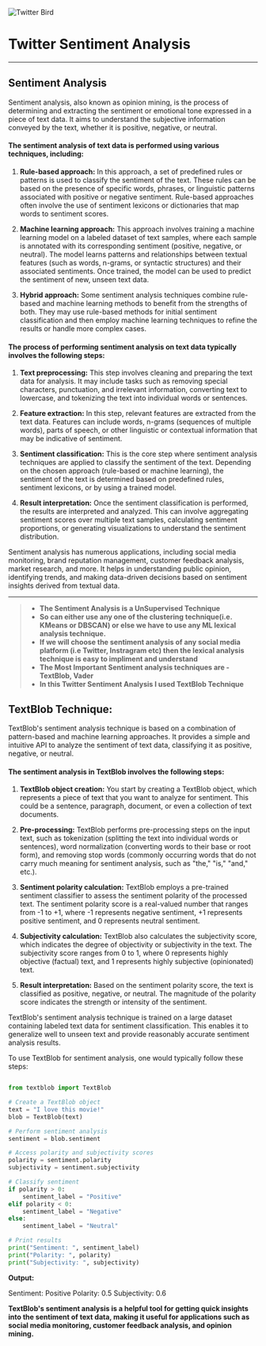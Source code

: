 ![Twitter Bird](https://sebastianraschka.com/images/blog/2014/twitter-wordcloud/my_twitter_wordcloud_2_small.jpg "Twitter Sentiment Analysis")
# Twitter Sentiment Analysis
---

## Sentiment Analysis
Sentiment analysis, also known as opinion mining, is the process of determining and extracting the sentiment or emotional tone expressed in a piece of text data. It aims to understand the subjective information conveyed by the text, whether it is positive, negative, or neutral.

#### The sentiment analysis of text data is performed using various techniques, including:
1) **Rule-based approach:** In this approach, a set of predefined rules or patterns is used to classify the sentiment of the text. These rules can be based on the presence of specific words, phrases, or linguistic patterns associated with positive or negative sentiment. Rule-based approaches often involve the use of sentiment lexicons or dictionaries that map words to sentiment scores.

2) **Machine learning approach:** This approach involves training a machine learning model on a labeled dataset of text samples, where each sample is annotated with its corresponding sentiment (positive, negative, or neutral). The model learns patterns and relationships between textual features (such as words, n-grams, or syntactic structures) and their associated sentiments. Once trained, the model can be used to predict the sentiment of new, unseen text data.

3) **Hybrid approach:** Some sentiment analysis techniques combine rule-based and machine learning methods to benefit from the strengths of both. They may use rule-based methods for initial sentiment classification and then employ machine learning techniques to refine the results or handle more complex cases.

#### The process of performing sentiment analysis on text data typically involves the following steps:
1) **Text preprocessing:** This step involves cleaning and preparing the text data for analysis. It may include tasks such as removing special characters, punctuation, and irrelevant information, converting text to lowercase, and tokenizing the text into individual words or sentences.

2) **Feature extraction:** In this step, relevant features are extracted from the text data. Features can include words, n-grams (sequences of multiple words), parts of speech, or other linguistic or contextual information that may be indicative of sentiment.

3) **Sentiment classification:** This is the core step where sentiment analysis techniques are applied to classify the sentiment of the text. Depending on the chosen approach (rule-based or machine learning), the sentiment of the text is determined based on predefined rules, sentiment lexicons, or by using a trained model.

4) **Result interpretation:** Once the sentiment classification is performed, the results are interpreted and analyzed. This can involve aggregating sentiment scores over multiple text samples, calculating sentiment proportions, or generating visualizations to understand the sentiment distribution.

Sentiment analysis has numerous applications, including social media monitoring, brand reputation management, customer feedback analysis, market research, and more. It helps in understanding public opinion, identifying trends, and making data-driven decisions based on sentiment insights derived from textual data.

---

> - **The Sentiment Analysis is a UnSupervised Technique**
> - **So can either use any one of the clustering technique(i.e. KMeans or DBSCAN) or else we have to use any ML lexical analysis technique.**
> - **If we will choose the sentiment analysis of any social media platform (i.e Twitter, Instragram etc) then the lexical analysis technique is easy to impliment and understand**
> - **The Most Important Sentiment analysis techniques are - TextBlob, Vader**
> - **In this Twitter Sentiment Analysis I used TextBlob Technique**

## TextBlob Technique: 

TextBlob's sentiment analysis technique is based on a combination of pattern-based and machine learning approaches. It provides a simple and intuitive API to analyze the sentiment of text data, classifying it as positive, negative, or neutral.

#### The sentiment analysis in TextBlob involves the following steps:

1) **TextBlob object creation:** You start by creating a TextBlob object, which represents a piece of text that you want to analyze for sentiment. This could be a sentence, paragraph, document, or even a collection of text documents.

2) **Pre-processing:** TextBlob performs pre-processing steps on the input text, such as tokenization (splitting the text into individual words or sentences), word normalization (converting words to their base or root form), and removing stop words (commonly occurring words that do not carry much meaning for sentiment analysis, such as "the," "is," "and," etc.).

3) **Sentiment polarity calculation:** TextBlob employs a pre-trained sentiment classifier to assess the sentiment polarity of the processed text. The sentiment polarity score is a real-valued number that ranges from -1 to +1, where -1 represents negative sentiment, +1 represents positive sentiment, and 0 represents neutral sentiment.

4) **Subjectivity calculation:** TextBlob also calculates the subjectivity score, which indicates the degree of objectivity or subjectivity in the text. The subjectivity score ranges from 0 to 1, where 0 represents highly objective (factual) text, and 1 represents highly subjective (opinionated) text.

5) **Result interpretation:** Based on the sentiment polarity score, the text is classified as positive, negative, or neutral. The magnitude of the polarity score indicates the strength or intensity of the sentiment.

TextBlob's sentiment analysis technique is trained on a large dataset containing labeled text data for sentiment classification. This enables it to generalize well to unseen text and provide reasonably accurate sentiment analysis results.

To use TextBlob for sentiment analysis, one would typically follow these steps:

``` python

from textblob import TextBlob

# Create a TextBlob object
text = "I love this movie!"
blob = TextBlob(text)

# Perform sentiment analysis
sentiment = blob.sentiment

# Access polarity and subjectivity scores
polarity = sentiment.polarity
subjectivity = sentiment.subjectivity

# Classify sentiment
if polarity > 0:
    sentiment_label = "Positive"
elif polarity < 0:
    sentiment_label = "Negative"
else:
    sentiment_label = "Neutral"

# Print results
print("Sentiment: ", sentiment_label)
print("Polarity: ", polarity)
print("Subjectivity: ", subjectivity)

```

**Output:**

Sentiment: Positive
Polarity: 0.5
Subjectivity: 0.6


**TextBlob's sentiment analysis is a helpful tool for getting quick insights into the sentiment of text data, making it useful for applications such as social media monitoring, customer feedback analysis, and opinion mining.**
